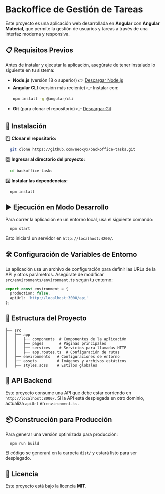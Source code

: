# Backoffice de Gestión de Tareas

Este proyecto es una aplicación web desarrollada en **Angular** con **Angular Material**, que permite la gestión de usuarios y tareas a través de una interfaz moderna y responsiva.

## 📋 Requisitos Previos

Antes de instalar y ejecutar la aplicación, asegúrate de tener instalado lo siguiente en tu sistema:

- **Node.js** (versión 18 o superior) 👉 [Descargar Node.js](https://nodejs.org/)
- **Angular CLI** (versión más reciente) 👉 Instalar con:
  ```sh
  npm install -g @angular/cli
  ```
- **Git** (para clonar el repositorio) 👉 [Descargar Git](https://git-scm.com/)

## 🚀 Instalación

1️⃣ **Clonar el repositorio:**
```sh
  git clone https://github.com/neoxyx/backoffice-tasks.git
```

2️⃣ **Ingresar al directorio del proyecto:**
```sh
  cd backoffice-tasks
```

3️⃣ **Instalar las dependencias:**
```sh
  npm install
```

## ▶️ Ejecución en Modo Desarrollo

Para correr la aplicación en un entorno local, usa el siguiente comando:
```sh
  npm start
```
Esto iniciará un servidor en `http://localhost:4200/`.

## 🛠️ Configuración de Variables de Entorno

La aplicación usa un archivo de configuración para definir las URLs de la API y otros parámetros. Asegúrate de modificar `src/environments/environment.ts` según tu entorno:

```ts
export const environment = {
  production: false,
  apiUrl: 'http://localhost:3000/api'
};
```

## 📌 Estructura del Proyecto

```
├── src
│   ├── app
│   │   ├── components  # Componentes de la aplicación
│   │   ├── pages       # Páginas principales
│   │   ├── services    # Servicios para llamadas HTTP
│   │   ├── app.routes.ts  # Configuración de rutas
│   ├── environments   # Configuraciones de entorno
│   ├── assets         # Imágenes y archivos estáticos
│   ├── styles.scss    # Estilos globales
```

## 🔌 API Backend

Este proyecto consume una API que debe estar corriendo en `http://localhost:8000/`. Si la API está desplegada en otro dominio, actualiza `apiUrl` en `environment.ts`.

## 📦 Construcción para Producción

Para generar una versión optimizada para producción:
```sh
  npm run build
```
El código se generará en la carpeta `dist/` y estará listo para ser desplegado.

## 📜 Licencia

Este proyecto está bajo la licencia **MIT**.
